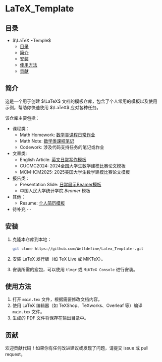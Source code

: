 # LaTeX_Template

## 目录

- $\LaTeX ~Temple$
  - [目录](#目录)
  - [简介](#简介)
  - [安装](#安装)
  - [使用方法](#使用方法)
  - [贡献](#贡献)

## 简介

这是一个用于创建 $\LaTeX$ 文档的模板仓库，包含了个人常用的模板以及使用示例，帮助你快速使用 $\LaTeX$ 应对各种任务。

该仓库主要包括：

* 课程类：
  * Math Homework: [数学类课程日常作业](https://github.com/Welldefine/Latex_Template/tree/main/Math%20Homework)
  * Math Note: [数学类课程笔记](https://github.com/Welldefine/Latex_Template/tree/main/Math%20Note)
  * Codework: 涉及代码支持任务的笔记或作业
* 文章类:
  * English Article: [英文日常写作模板](https://github.com/Welldefine/Latex_Template/tree/main/English%20Article)
  * CUCMC2024: 2024全国大学生数学建模比赛论文模板
  * MCM-ICM2025: 2025美国大学生数学建模比赛论文模板
* 报告类：
  * Presentation Slide: [日常展示Beamer模板](https://github.com/Welldefine/Latex_Template/tree/main/Presentation%20Slide)
  * 中国人民大学统计学院 $Beamer$ 模板
* 其他：
  * Resume: [个人简历模板](https://github.com/Welldefine/Latex_Template/tree/main/Resume)
* 待补充 $\cdots$

## 安装

1. 克隆本仓库到本地：

   ```sh
   git clone https://github.com/Welldefine/Latex_Template-.git
   ```
2. 安装 LaTeX 发行版（如 TeX Live 或 MiKTeX）。
3. 安装所需的宏包，可以使用 `tlmgr` 或 `MiKTeX Console` 进行安装。

## 使用方法

1. 打开 `main.tex` 文件，根据需要修改文档内容。
2. 使用 LaTeX 编辑器（如 TeXShop、TeXworks、Overleaf 等）编译 `main.tex` 文件。
3. 生成的 PDF 文件将保存在输出目录中。

## 贡献

欢迎贡献代码！如果你有任何改进建议或发现了问题，请提交 issue 或 pull request。
